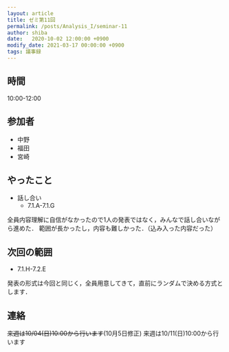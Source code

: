 ```yaml
---
layout: article
title: ゼミ第11回
permalink: /posts/Analysis_I/seminar-11
author: shiba
date:   2020-10-02 12:00:00 +0900
modify_date: 2021-03-17 00:00:00 +0900
tags: 議事録
---
```


## 時間

10:00-12:00

## 参加者

- 中野
- 福田
- 宮崎

## やったこと

- 話し合い
  - 7.1.A-7.1.G

全員内容理解に自信がなかったので1人の発表ではなく，みんなで話し合いながら進めた．
範囲が長かったし，内容も難しかった．（込み入った内容だった）

## 次回の範囲

- 7.1.H-7.2.E

発表の形式は今回と同じく，全員用意してきて，直前にランダムで決める方式とします．

## 連絡

~~来週は10/04(日)10:00から行います~~(10月5日修正)
来週は10/11(日)10:00から行います

